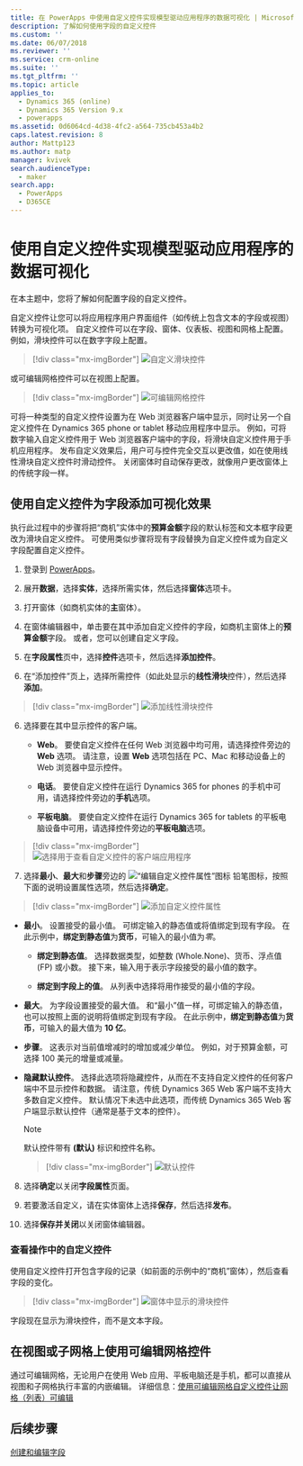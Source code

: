 ```yaml
---
title: 在 PowerApps 中使用自定义控件实现模型驱动应用程序的数据可视化 | MicrosoftDocs
description: 了解如何使用字段的自定义控件
ms.custom: ''
ms.date: 06/07/2018
ms.reviewer: ''
ms.service: crm-online
ms.suite: ''
ms.tgt_pltfrm: ''
ms.topic: article
applies_to:
  - Dynamics 365 (online)
  - Dynamics 365 Version 9.x
  - powerapps
ms.assetid: 0d6064cd-4d38-4fc2-a564-735cb453a4b2
caps.latest.revision: 8
author: Mattp123
ms.author: matp
manager: kvivek
search.audienceType:
  - maker
search.app:
  - PowerApps
  - D365CE
---
```

# <a name="use-custom-controls-for-model-driven-app-data-visualizations"></a>使用自定义控件实现模型驱动应用程序的数据可视化

在本主题中，您将了解如何配置字段的自定义控件。 

自定义控件让您可以将应用程序用户界面组件（如传统上包含文本的字段或视图）转换为可视化项。 自定义控件可以在字段、窗体、仪表板、视图和网格上配置。 例如，滑块控件可以在数字字段上配置。

   > [!div class="mx-imgBorder"] 
   > ![自定义滑块控件](media/slider-control.PNG "字段的滑块控件")

或可编辑网格控件可以在视图上配置。 

   > [!div class="mx-imgBorder"] 
   > ![可编辑网格控件](media/editable-grid-example.png)

可将一种类型的自定义控件设置为在 Web 浏览器客户端中显示，同时让另一个自定义控件在 Dynamics 365 phone or tablet 移动应用程序中显示。 例如，可将数字输入自定义控件用于 Web 浏览器客户端中的字段，将滑块自定义控件用于手机应用程序。 发布自定义效果后，用户可与控件完全交互以更改值，如在使用线性滑块自定义控件时滑动控件。 关闭窗体时自动保存更改，就像用户更改窗体上的传统字段一样。  
  
## <a name="use-a-custom-control-to-add-visualizations-to-a-field"></a>使用自定义控件为字段添加可视化效果  
 执行此过程中的步骤将把“商机”实体中的**预算金额**字段的默认标签和文本框字段更改为滑块自定义控件。 可使用类似步骤将现有字段替换为自定义控件或为自定义字段配置自定义控件。  
  
1.  登录到 [PowerApps](https://web.powerapps.com/?utm_source=padocs&utm_medium=linkinadoc&utm_campaign=referralsfromdoc)。  

     

2.  展开**数据**，选择**实体**，选择所需实体，然后选择**窗体**选项卡。  
  
2.  打开窗体（如商机实体的**主**窗体）。 
  
3.  在窗体编辑器中，单击要在其中添加自定义控件的字段，如商机主窗体上的**预算金额**字段。 或者，您可以创建自定义字段。 
  
4.  在**字段属性**页中，选择**控件**选项卡，然后选择**添加控件**。  
  
5.  在“添加控件”页上，选择所需控件（如此处显示的**线性滑块**控件），然后选择**添加**。  

   > [!div class="mx-imgBorder"] 
   > ![添加线性滑块控件](media/add-slider.PNG "添加线性滑块控件")  
  
6.  选择要在其中显示控件的客户端。  
  
    - **Web**。 要使自定义控件在任何 Web 浏览器中均可用，请选择控件旁边的 **Web** 选项。 请注意，设置 **Web** 选项包括在 PC、Mac 和移动设备上的 Web 浏览器中显示控件。  
  
    - **电话**。 要使自定义控件在运行 Dynamics 365 for phones 的手机中可用，请选择控件旁边的**手机**选项。  
  
    - **平板电脑**。 要使自定义控件在运行 Dynamics 365 for tablets 的平板电脑设备中可用，请选择控件旁边的**平板电脑**选项。  
  
   > [!div class="mx-imgBorder"] 
   > ![选择用于查看自定义控件的客户端应用程序](media/choose-client.png "选择用于查看自定义控件的客户端应用程序")  
  
7.  选择**最小**、**最大**和**步骤**旁边的 ![“编辑自定义控件属性”图标](media/ccf-pencil-icon.png "“编辑自定义控件属性”图标") 铅笔图标，按照下面的说明设置属性选项，然后选择**确定**。  
  
   > [!div class="mx-imgBorder"] 
   > ![添加自定义控件属性](media/ccf-add-properties.png "添加自定义控件属性")
  
   - **最小**。 设置接受的最小值。 可绑定输入的静态值或将值绑定到现有字段。 在此示例中，**绑定到静态值**为**货币**，可输入的最小值为*零*。  
  
       - **绑定到静态值**。 选择数据类型，如整数 (Whole.None)、货币、浮点值 (FP) 或小数。 接下来，输入用于表示字段接受的最小值的数字。  
  
       - **绑定到字段上的值**。 从列表中选择将用作接受的最小值的字段。  
  
   - **最大**。 为字段设置接受的最大值。 和“最小”值一样，可绑定输入的静态值，也可以按照上面的说明将值绑定到现有字段。 在此示例中，**绑定到静态值**为**货币**，可输入的最大值为 **10 亿**。  
  
   - **步骤**。 这表示对当前值增减时的增加或减少单位。 例如，对于预算金额，可选择 100 美元的增量或减量。  
  
   - **隐藏默认控件**。 选择此选项将隐藏控件，从而在不支持自定义控件的任何客户端中不显示控件和数据。 请注意，传统 Dynamics 365 Web 客户端不支持大多数自定义控件。 默认情况下未选中此选项，而传统 Dynamics 365 Web 客户端显示默认控件（通常是基于文本的控件）。  
  
       > [!NOTE]
       >  默认控件带有 **(默认)** 标识和控件名称。  
       >   
       > > [!div class="mx-imgBorder"] 
       > > ![默认控件](media/default-control.png "默认控件")  
  
8.  选择**确定**以关闭**字段属性**页面。  
  
9. 若要激活自定义，请在实体窗体上选择**保存**，然后选择**发布**。  
  
10. 选择**保存并关闭**以关闭窗体编辑器。  
  
### <a name="see-the-custom-control-in-action"></a>查看操作中的自定义控件  
 使用自定义控件打开包含字段的记录（如前面的示例中的“商机”窗体），然后查看字段的变化。  
  
   > [!div class="mx-imgBorder"] 
   > ![窗体中显示的滑块控件](media/slider-control.PNG "窗体中显示的滑块控件")  
  
 字段现在显示为滑块控件，而不是文本字段。 

## <a name="use-the-editable-grid-control-on-a-view-or-sub-grid"></a>在视图或子网格上使用可编辑网格控件

通过可编辑网格，无论用户在使用 Web 应用、平板电脑还是手机，都可以直接从视图和子网格执行丰富的内嵌编辑。 详细信息：[使用可编辑网格自定义控件让网格（列表）可编辑](make-grids-lists-editable-custom-control.md) 
  
## <a name="next-steps"></a>后续步骤  
[创建和编辑字段](../common-data-service/create-edit-fields.md)

